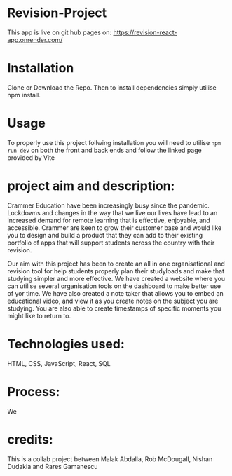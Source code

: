# Revision-Project

This app is live on git hub pages on: https://revision-react-app.onrender.com/

# Installation

Clone or Download the Repo. Then to install dependencies
simply utilise npm install.

# Usage

To properly use this project follwing installation you will need to utilise `npm run dev` on both the front and back ends and follow the linked page provided by Vite

# project aim and description:

Crammer Education have been increasingly busy since the pandemic. Lockdowns and changes in the way that we live our lives have lead to an increased demand for remote learning that is effective, enjoyable, and accessible. Crammer are keen to grow their customer base and would like you to design and build a product that they can add to their existing portfolio of apps that will support students across the country with their revision.

Our aim with this project has been to create an all in one organisational and revision tool for help students properly plan their studyloads and make that studying simpler and more effective. We have created a website where you can utilise several organisation tools on the dashboard to make better use of yor time. We have also created a note taker that allows you to embed an educational video, and view it as you create notes on the subject you are studying. You are also able to create timestamps of specific moments you might like to return to.

# Technologies used:

HTML, CSS, JavaScript, React, SQL

# Process:

We

# credits:

This is a collab project between Malak Abdalla, Rob McDougall, Nishan Dudakia and Rares Gamanescu
